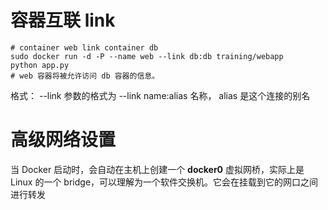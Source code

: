 # 容器互联 link 
```
# container web link container db
sudo docker run -d -P --name web --link db:db training/webapp
python app.py
# web 容器将被允许访问 db 容器的信息。
```

格式：
    --link 参数的格式为 --link name:alias 名称， alias 是这个连接的别名
    
    

# 高级网络设置    
当 Docker 启动时，会自动在主机上创建一个 **docker0** 虚拟网桥，实际上是 Linux 的一个 bridge，可以理解为一个软件交换机。它会在挂载到它的网口之间进行转发